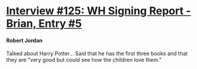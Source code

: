 # [Interview #125: WH Signing Report - Brian, Entry #5](https://www.theoryland.com/intvmain.php?i=125#5)

#### Robert Jordan

Talked about Harry Potter... Said that he has the first three books and that they are "very good but could see how the children love them."

